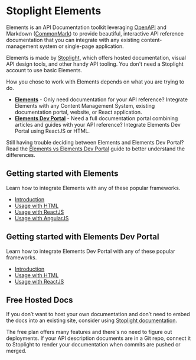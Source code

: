 # Stoplight Elements

Elements is an API Documentation toolkit leveraging [OpenAPI](https://openapis.org/) and Markdown ([CommonMark](https://commonmark.org/)) to provide beautiful, interactive API reference documentation that you can integrate with any existing content-management system or single-page application. 

Elements is made by [Stoplight](https://stoplight.io/?utm_source=github&utm_medium=elements&utm_campaign=docs), which offers hosted documentation, visual API design tools, and other handy API tooling. You don't need a Stoplight account to use basic Elements. 

How you chose to work with Elements depends on what you are trying to do.

- **[Elements](getting-started/elements/introduction.md)** - Only need documentation for your API reference? Integrate Elements with any Content Management System, existing documentation portal, website, or React application.
- **[Elements Dev Portal](getting-started/dev-portal/introduction.md)** - Need a full documentation portal combining articles and guides with your API reference? Integrate Elements Dev Portal using ReactJS or HTML.

Still having trouble deciding between Elements and Elements Dev Portal? Read the [Elements vs Elements Dev Portal](elements-vs-dev-portal.md) guide to better understand the differences.

## Getting started with Elements

Learn how to integrate Elements with any of these popular frameworks.

- [Introduction](getting-started/elements/introduction.md)
- [Usage with HTML](getting-started/elements/html.md)
- [Usage with ReactJS](getting-started/elements/react.md)
- [Usage with AngularJS](getting-started/elements/angular.md)

## Getting started with Elements Dev Portal

Learn how to integrate Elements Dev Portal with any of these popular frameworks.

- [Introduction](getting-started/dev-portal/introduction.md)
- [Usage with HTML](getting-started/dev-portal/html.md)
- [Usage with ReactJS](getting-started/dev-portal/react.md)

## Free Hosted Docs

If you don’t want to host your own documentation and don’t need to embed the docs into an existing site, consider using [Stoplight documentation](https://stoplight.io/api-documentation/?utm_source=github&utm_medium=elements&utm_campaign=docs).

The free plan offers many features and there's no need to figure out deployments. If your API description documents are in a Git repo, connect it to Stoplight to render your documentation when commits are pushed or merged. 

